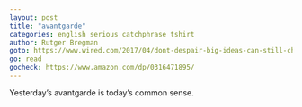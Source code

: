 ```yaml
---
layout: post
title: "avant­garde"
categories: english serious catchphrase tshirt
author: Rutger Bregman
goto: https://www.wired.com/2017/04/dont-despair-big-ideas-can-still-change-world/?ref=speak.junglestar.org
go: read
gocheck: https://www.amazon.com/dp/0316471895/
---
```

Yesterday’s avant­garde is today’s common sense.
